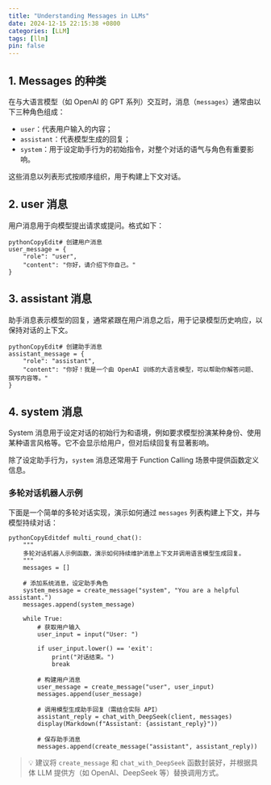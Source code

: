 ```yaml
---
title: "Understanding Messages in LLMs"
date: 2024-12-15 22:15:38 +0800
categories: [LLM]
tags: [llm]
pin: false
---
```


## 1. Messages 的种类

在与大语言模型（如 OpenAI 的 GPT 系列）交互时，消息（`messages`）通常由以下三种角色组成：

- `user`：代表用户输入的内容；
- `assistant`：代表模型生成的回复；
- `system`：用于设定助手行为的初始指令，对整个对话的语气与角色有重要影响。

这些消息以列表形式按顺序组织，用于构建上下文对话。

## 2. user 消息

用户消息用于向模型提出请求或提问。格式如下：

```
pythonCopyEdit# 创建用户消息
user_message = {
    "role": "user",
    "content": "你好，请介绍下你自己。"
}
```

## 3. assistant 消息

助手消息表示模型的回复，通常紧跟在用户消息之后，用于记录模型历史响应，以保持对话的上下文。

```
pythonCopyEdit# 创建助手消息
assistant_message = {
    "role": "assistant",
    "content": "你好！我是一个由 OpenAI 训练的大语言模型，可以帮助你解答问题、撰写内容等。"
}
```

## 4. system 消息

System 消息用于设定对话的初始行为和语境，例如要求模型扮演某种身份、使用某种语言风格等。它不会显示给用户，但对后续回复有显著影响。

除了设定助手行为，`system` 消息还常用于 Function Calling 场景中提供函数定义信息。

### 多轮对话机器人示例

下面是一个简单的多轮对话实现，演示如何通过 `messages` 列表构建上下文，并与模型持续对话：

```
pythonCopyEditdef multi_round_chat():
    """
    多轮对话机器人示例函数，演示如何持续维护消息上下文并调用语言模型生成回复。
    """
    messages = []

    # 添加系统消息，设定助手角色
    system_message = create_message("system", "You are a helpful assistant.")
    messages.append(system_message)

    while True:
        # 获取用户输入
        user_input = input("User: ")

        if user_input.lower() == 'exit':
            print("对话结束。")
            break

        # 构建用户消息
        user_message = create_message("user", user_input)
        messages.append(user_message)

        # 调用模型生成助手回复（需结合实际 API）
        assistant_reply = chat_with_DeepSeek(client, messages)
        display(Markdown(f"Assistant: {assistant_reply}"))

        # 保存助手消息
        messages.append(create_message("assistant", assistant_reply))
```

> 💡 建议将 `create_message` 和 `chat_with_DeepSeek` 函数封装好，并根据具体 LLM 提供方（如 OpenAI、DeepSeek 等）替换调用方式。
